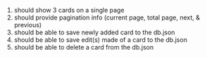 1. should show 3 cards on a single page
2. should provide pagination info (current page, total page, next, & previous)
3. should be able to save newly added card to the db.json
4. should be able to save edit(s) made of a card to the db.json
5. should be able to delete a card from the db.json
